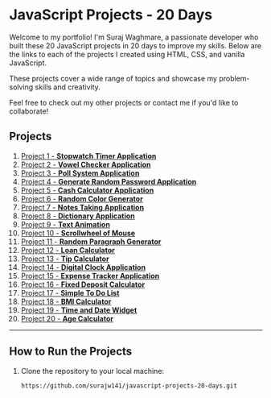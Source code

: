 # JavaScript Projects - 20 Days

Welcome to my portfolio! I'm Suraj Waghmare, a passionate developer who built these 20 JavaScript projects in 20 days to improve my skills. Below are the links to each of the projects I created using HTML, CSS, and vanilla JavaScript.

These projects cover a wide range of topics and showcase my problem-solving skills and creativity.

Feel free to check out my other projects or contact me if you'd like to collaborate!

## Projects

1. [Project 1 - **Stopwatch Timer Application**](https://surajw141.github.io/javascript-projects-20-days/Project-1-Stopwatch-Timer-Application/)
2. [Project 2 - **Vowel Checker Application**](https://surajw141.github.io/javascript-projects-20-days/Project-2-Vowel-Counter-Application/)
3. [Project 3 - **Poll System Application**](https://surajw141.github.io/javascript-projects-20-days/Project-3-Poll-System-Application/)
4. [Project 4 - **Generate Random Password Application**](https://surajw141.github.io/javascript-projects-20-days/Project-4-Random-Password-Generator-Application/)
5. [Project 5 - **Cash Calculator Application**](https://surajw141.github.io/javascript-projects-20-days/Project-5-Cash-Calculator-Application/)
6. [Project 6 - **Random Color Generator**](https://surajw141.github.io/javascript-projects-20-days/Project-6-Random-Color-Generator-Application)
7. [Project 7 - **Notes Taking Application**](https://surajw141.github.io/javascript-projects-20-days/Project-7-Notes-Taking-Application-Like-Sticky-Notes)
8. [Project 8 - **Dictionary Application**](https://surajw141.github.io/javascript-projects-20-days/Project-8-Dictionary-Application)
9. [Project 9 - **Text Animation**](https://surajw141.github.io/javascript-projects-20-days/Project-9-Text-Animation)
10. [Project 10 - **Scrollwheel of Mouse**](https://surajw141.github.io/javascript-projects-20-days/Project-10-Mouse-Wheel-Zoom-In-Out-Application)
11. [Project 11 - **Random Paragraph Generator**](https://surajw141.github.io/javascript-projects-20-days/Project-11-Random-Paragraph-Generator)
12. [Project 12 - **Loan Calculator**](https://surajw141.github.io/javascript-projects-20-days/Project-12-Loan-Calculator)
13. [Project 13 - **Tip Calculator**](https://surajw141.github.io/javascript-projects-20-days/Project-13-Tip-Calculator)
14. [Project 14 - **Digital Clock Application**](https://surajw141.github.io/javascript-projects-20-days/Project-14-Digital-Clock)
15. [Project 15 - **Expense Tracker Application**](https://surajw141.github.io/javascript-projects-20-days/Project-15-Expense-Tracker-Application)
16. [Project 16 - **Fixed Deposit Calculator**](https://surajw141.github.io/javascript-projects-20-days/Project-16-Fixed-Deposit-Calculator-Application)
17. [Project 17 - **Simple To Do List**](https://surajw141.github.io/javascript-projects-20-days/Project-17-To-Do-List-Application)
18. [Project 18 - **BMI Calculator**](https://surajw141.github.io/javascript-projects-20-days/Project-18-BMI-Calculator)
19. [Project 19 - **Time and Date Widget**](https://surajw141.github.io/javascript-projects-20-days/Project-19-Timer-and-Date-Widget)
20. [Project 20 - **Age Calculator**](https://surajw141.github.io/javascript-projects-20-days/Project-20-Age-Calculator)

---

## How to Run the Projects

1. Clone the repository to your local machine:
   ```bash
   https://github.com/surajw141/javascript-projects-20-days.git
